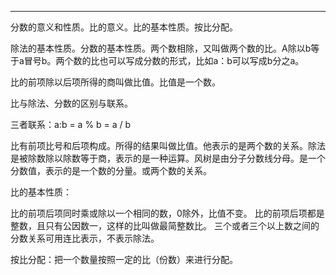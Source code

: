 ***

分数的意义和性质。比的意义。比的基本性质。按比分配。

除法的基本性质。分数的基本性质。两个数相除，又叫做两个数的比。A除以b等于a冒号b。两个数的比也可以写成分数的形式，比如a：b可以写成b分之a。

比的前项除以后项所得的商叫做比值。比值是一个数。

比与除法、分数的区别与联系。

三者联系：a:b = a % b = a / b

比有前项比号和后项构成。所得的结果叫做比值。他表示的是两个数的关系。除法是被除数除以除数等于商，表示的是一种运算。风树是由分子分数线分母。是一个分数值，表示的是一个数的分量。或两个数的关系。

比的基本性质：

比的前项后项同时乘或除以一个相同的数，0除外，比值不变。
比的前项后项都是整数，且只有公因数一，这样的比叫做最简整数比。
三个或者三个以上数之间的分数关系可用连比表示，不表示除法。

按比分配：把一个数量按照一定的比（份数）来进行分配。



